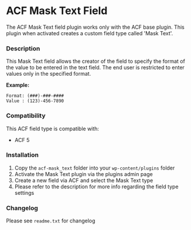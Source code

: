 # ACF Mask Text Field

The ACF Mask Text field plugin works only with the ACF base plugin. This plugin when activated creates a custom field type called 'Mask Text'.

### Description

This Mask Text field allows the creator of the field to specify the format of the value to be entered in the text field. The end user is restricted to enter values only in the specified format.

**Example:**

    Format: (###)-###-####
    Value : (123)-456-7890

### Compatibility

This ACF field type is compatible with:
* ACF 5

### Installation

1. Copy the `acf-mask_text` folder into your `wp-content/plugins` folder
2. Activate the Mask Text plugin via the plugins admin page
3. Create a new field via ACF and select the Mask Text type
4. Please refer to the description for more info regarding the field type settings

### Changelog
Please see `readme.txt` for changelog
